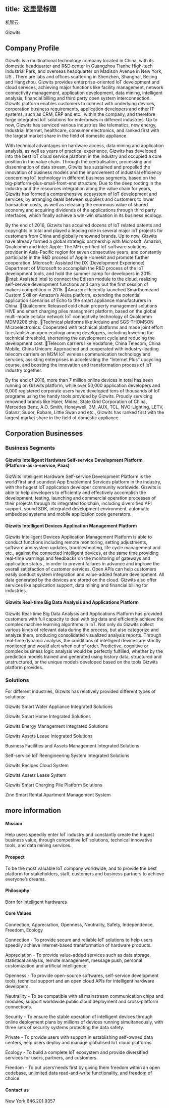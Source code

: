 title:  这里是标题
---
机智云

Gizwits


## Company Profile

Gizwits is a multinational technology company located in China, with its domestic headquarter and R&D center in Guangzhou Tianhe High-tech Industrial Park, and overseas headquarter on Madison Avenue in New York, US . There are labs and offices scattering in Shenzhen, Shanghai, Beijing and Hangzhou. Gizwits provides enterprise-oriented IoT development and cloud services, achieving major functions like facility management, network connectivity management, application development, data mining, intelligent analysis, financial billing and third party open system interconnection. Gizwits platform enables customers to connect with underlying devices, corporation business requirements, application developers and other IT systems, such as CRM, ERP and etc., within the company, and therefore forge integrated IoT solutions for enterprises in different industries. Up to now, Gizwits has serviced various industries like telematics, new energy, Industrial Internet, healthcare, consumer electronics, and ranked first with the largest market share in the field of domestic appliance.


With technical advantages on hardware access, data mining and application analysis, as well as years of practical experience, Gizwits has developed into the best IoT cloud service platform in the industry and occupied a core position in the value chain. Through the centralisation, processing and dissemination of data stream, Gitwits has sustained and propelled the innovation of business models and the improvement of industrial efficiency concerning IoT technology in different business segments, based on the big-platform-plus-small-front-end structure. Due to the deep rooting in the industry and the resources integration along the value chain for years, Gizwits has formed a comprehensive ecosystem of IoT development and services, by arranging deals between suppliers and customers to lower transaction costs, as well as releasing the enormous value of shared economy and acquiring dividends of the applications through third party interfaces, which finally achieve a win-win situation in its business ecology.  


By the end of 2016, Gizwits has acquired dozens of IoT related patents and copyrights in total and played a leading role in several major IoT projects for customers from China and globally renowned brands. Up to now, Gizwits have already formed a global strategic partnership with Microsoft, Amazon, Qualcomm and Intel: 
Apple:
The MFi certified IoT software solutions provider in Asia-Pacific region for seven consecutive years, and constantly participate in the R&D process of Apple Homekit and promote further cooperation. 
Microsoft:
Assisted the DX (Development Experience) Department of Microsoft to accomplish the R&D process of the IoT development tools, and hold the summer camp for developers in 2015.
Intel:
Assisted Intel to connect the Edison module to the cloud, realizing self-service development functions and carry out the first session of makers competition in 2015.
Amazon:
Recently launched Smarthomeand Custom Skill on Amazon’s Alexa platform, extending the potential application scenarios of Echo to the smart appliance manufacturers in China.
Qualcomm:
Released cold chain property management solutions HIVE and smart charging piles managment platform, based on the global multi-mode cellular network IoT connectivity technology of Qualcomm MDM9206 chip.
Technical platforms like Arduino and SGS-THOMSON Microelectronics:
Cooperated with technical platforms and made joint effort to establish an open ecology among developers, including lowering the technical threshold, shortening the development cycle and reducing the development cost.
Telecom carriers like Vodafone, China Telecom, China Mobile, China Unicom:
Approached and cooperated with industry-leading telecom carriers on M2M IoT wireless communication technology and services, assisting enterprises in accelerating the “Internet Plus” upcycling course, and boosting the innovation and transformation process of IoT industry together.


By the end of 2016, more than 7 million online devices in total has been running on Gizwits platform, while over 50,000 application developers and 6,000 registered corporate users have developed tens of thousands of IoT programs using the handy tools provided by Gizwits. Proudly servicing renowned brands like Haier, Midea, State Grid Corporation of China, Mercedes Benz, A.O. Smith, Honeywell, 3M, AUX, TCL, NVC-Lighting, LETV, Galanz, Supor, Robam, Little Swan and etc., Gizwits has ranked first with the largest market share in the field of domestic appliance.



## Corporation Businesses

### Business Segments

#### Gizwits Intelligent Hardware Self-service Development Platform (Platform-as-a-service, Paas)

GizWits Intelligent Hardware Self-service Development Platform is the world’first and soundest App Enablement Services platform in the industry, with the hugest IoT application developer community worldwide. Gizwits is able to help developers to efficiently and effectively accomplish the development, testing, launching and commercial operation processes of their projects through its integrated toolchain, including diversified API support, sound SDK, integrated development environment, automatic embedded systems and mobile application code generators.


#### Gizwits Intelligent Devices Application Management Platform

Gizwits Intelligent Devices Application Management Platform is able to conduct functions including remote monitoring, setting adjustments, software and system updates, troubleshooting, life cycle management and etc., against the connected intelligent devices, at the same time providing real-time warnings and feedbacks on the monitoring of gateways and application status , in order to prevent failures in advance and improve the overall satisfaction of customer services. Open APIs can help customers easily conduct system integration and value-added feature development. All data generated by the devices are stored on the cloud.  Gizwits also offer services like application support, data mining and financial billing for industries. 


#### Gizwits Real-time Big Data Analysis and Applications Platform

Gizwits Real-time Big Data Analysis and Applications Platform has provided customers with full capacity to deal with big data and efficiently achieve the complex machine learning algorithms in IoT. Not only do Gizwits collect various kinds of relevant data during the process, but also categorize and analyze them, producing consolidated visualized analysis reports. Through real-time dynamic analysis, the conditions of intelligent devices are strictly monitored and would alert when out of order. Predictive, cognitive or complex business logic analysis would be perfectly fulfilled, whether by the prediction models trained and generated using history data, structured and unstructured, or the unique models developed based on the tools Gizwits platform provides.  


### Solutions

For different industries, Gizwits has relatively provided different types of solutions:

Gizwits Smart Water Appliance Integrated Solutions

Gizwits Smart Home Integrated Solutions

Gizwits Energy Management Integrated Solutions

Gizwits Assets Lease Integrated Solutions

Business Facilities and Assets Management Integrated Solutions

Self-service IoT Reengineering System Integrated Solutions

Gizwits Recipes Cloud System

Gizwits Assets Lease System

Gizwits Smart Charging Pile Platform Solutions

Zinn Smart Rental Apartment Management System


## more information
#### Mission
Help users speedily enter IoT industry and constantly create the hugest business value, through competitive IoT solutions, technical innovative tools, and data mining services.

#### Prospect

To be the most valuable IoT company worldwide, and to provide the best platform for stakeholders, staff, customers and business partners to achieve everyone’s dreams.

#### Philosophy
Born for intelligent hardwares


#### Core Values
Connection, Appreciation, Openness, Neutrality, Safety, Independence, Freedom, Ecology

Connection - To provide secure and reliable IoT solutions to help users speedily achieve Internet-based transformation of hardware products.

Appreciation - To provide value-added services such as data storage, statistical analysis, remote management, message push, personal customization and artificial intelligence.

Openness - To provide open-source softwares, self-service development tools, technical support and an open cloud APIs for intelligent hardware developers.

Neutrallity - To be compatible with all mainstream communication chips and modules, support worldwide public cloud deployment and cross-platform connections.

Security - To ensure the stable operation of intelligent devices through online deployment plans by millions of devices running simultaneously, with three sets of security systems protecting the data safety.

Private - To provide users with support in establishing self-owned data centers, help users deploy and manage globalised IoT cloud platforms.

Ecology - To build a complete IoT ecosystem and provide diversified services for users, partners, and customers.

Freedom - To put users’needs first by giving them freedom within an open codebase, unlimited data read-and-write functionality, and freedom of choice.

#### Contact us 
New York 646.201.9357
